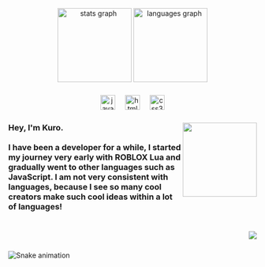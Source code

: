 <div align="center">
  <img src="https://github-readme-stats.vercel.app/api?username=svkxx&hide_title=true&hide_rank=false&show_icons=false&include_all_commits=true&count_private=true&disable_animations=false&theme=dark&locale=en&hide_border=true" height="150" alt="stats graph"  />
  <img src="https://github-readme-stats.vercel.app/api/top-langs?username=svkxx&locale=en&hide_title=true&layout=compact&card_width=320&langs_count=5&theme=dark&hide_border=true" height="150" alt="languages graph"  />
</div>

###

<div align="center">
  <img src="https://cdn.jsdelivr.net/gh/devicons/devicon/icons/javascript/javascript-original.svg" height="30" alt="javascript logo"  />
  <img width="12" />
  <img src="https://cdn.jsdelivr.net/gh/devicons/devicon/icons/html5/html5-plain.svg" height="30" alt="html5 logo"  />
  <img width="12" />
  <img src="https://cdn.jsdelivr.net/gh/devicons/devicon/icons/css3/css3-plain.svg" height="30" alt="css3 logo"  />
</div>

###

<img align="right" height="150" src="https://i.pinimg.com/564x/47/75/37/47753739329de482546f2f69848ab1dd.jpg"  />

###

<h3 align="left">Hey, I'm Kuro.<br><br>I have been a developer for a while, I started my journey very early with ROBLOX Lua and gradually went to other languages such as JavaScript. I am not very consistent with languages, because I see so many cool creators make such cool ideas within a lot of languages!</h3>

###

<br clear="both">

<img align="right" src="https://visitor-badge.laobi.icu/badge?page_id=svkxx.svkxx&left_color=darkslategray&right_color=violet&left_text=Vagabonds"  />

###

<br clear="both">

<img src="https://raw.githubusercontent.com/svkxx/svkxx/output/snake.svg" alt="Snake animation" />

###
